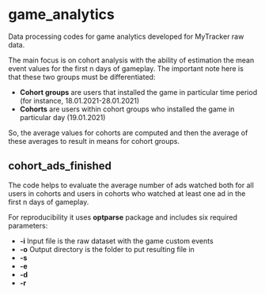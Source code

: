 # game_analytics
Data processing codes for game analytics developed for MyTracker raw data.

The main focus is on cohort analysis with the ability of estimation the mean event values for the first n days of gameplay. The important note here is that these two groups must be differentiated:

* **Cohort groups** are users that installed the game in particular time period (for instance, 18.01.2021-28.01.2021)
* **Cohorts** are users within cohort groups who installed the game in particular day (19.01.2021)

So, the average values for cohorts are computed and then the average of these averages to result in means for cohort groups.

## cohort_ads_finished

The code helps to evaluate the average number of ads watched both for all users in cohorts and users in cohorts who watched at least one ad in the first n days of gameplay.

For reproducibility it uses **optparse** package and includes six required parameters:

* **-i** Input file is the raw dataset with the game custom events
* **-o** Output directory is the folder to put resulting file in
* **-s**
* **-e**
* **-d**
* **-r**
